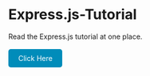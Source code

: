 # Express.js-Tutorial

Read the Express.js tutorial at one place.
<br/>
<br/>
<a href="https://www.geeksforgeeks.org/express-js/" style="text-decoration:none; background-color:#008CBA; color:white; padding:10px 20px; border-radius:5px; display:inline-block;">Click Here</a>
